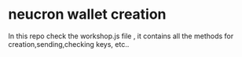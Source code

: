 # neucron wallet creation
In this repo check the workshop.js file , it contains all the methods for creation,sending,checking keys, etc..
